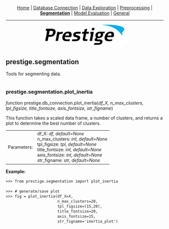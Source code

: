 <p align="center">
	<a href="../README.md">Home</a> | <a href="db_connection.md">Database Connection</a> | <a href="data_exploration.md">Data Exploration</a> | <a href="preprocessing.md">Preprocessing</a> | <b><a href="segmentation.md">Segmentation</a></b> | <a href="model_eval.md">Model Evaluation</a> | <a href="general.md">General</a>
</p>

---

<p align="center"><img src="../img/prestige_logo.png" alt="Prestige logo" width=50% height=50% /></p>

#

<a name="segmentation"></a><h2>prestige.segmentation</h2>

<p>Tools for segmenting data.</p>

#

<h3>prestige.segmentation.plot_inertia</h3>

<p><i>function</i> prestige.db_connection.plot_inertia(<i>df_X, n_max_clusters, tpl_figsize, title_fontsize, axis_fontsize, str_figname</i>)</p>

<p>This function takes a scaled data frame, a number of clusters, and returns a plot to determine the best number of clusters.</p>

<table>
	<tr>
		<td>Parameters:</td>
		<td>df_X: <i>df, default=None</i></BR>
		    n_max_clusters: <i>int, default=None</i><BR>
		    tpl_figsize: <i>tpl, default=None</i><BR>
		    title_fontsize: <i>int, default=None</i><BR>
		    axis_fontsize: <i>int, default=None</i><BR>
		    str_figname: <i>str, default=None</i>
	</tr>
</table>

<p><b>Example:</b></p>

```
>>> from prestige.segmentation import plot_inertia

>>> # generate/save plot
>>> fig = plot_inertia(df_X=X,
                       n_max_clusters=20,
                       tpl_figsize=(15,20),
                       title_fontsize=20,
                       axis_fontsize=15,
                       str_figname='inertia_plot')
```


